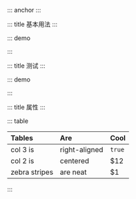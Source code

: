 ::: anchor
:::

::: title 基本用法
:::

::: demo

<template>
  <el-card shadow="never">
    <dyy-search-form
      :form-item-list="formItemLists"
      :row="2"
      size="mini"
      label-width="100px"
      @get-search-form-data="handleSearch">
    </dyy-search-form>
  </el-card>
</template>
<script>
	export default {
    data() {
      return {
        formItemLists: [
          {type: "input", label: "input", model: 'test',initialValue: null, span: 6},
          {
            type: "select", 
            label: "select", 
            model: 'test1',
            initialValue: null, 
            options: [
              {value: 'A', label: 'name123'},
              {value: 'B', label: 'name1'},
              {value: 'C', label: 'name2'},
            ],
          },
          {
            type: "select", 
            label: "selectMultiple", 
            model: 'test2',
            initialValue: [],
            options: [
              {value: 'A', label: 'name'},
              {value: 'B', label: 'name1'},
              {value: 'C', label: 'name2'},
            ],
          },
          {
            type: "date", 
            label: "日期",
            model: 'test3',
            initialValue: null,
            attrs: {
              type: 'date'
            },
            span: 6
          },
          {
            type: "date", 
            label: "日期区间",
            model: 'test4',
            initialValue: [],
            attrs: {
              type: 'daterange'
            },
            span: 12
          },
          {
            type: "date", 
            label: "月份区间",
            model: 'test5',
            initialValue: [],
            attrs: {
              type: 'monthrange'
            },
          },
          {type: "input", label: "名称6", model: 'test6',initialValue: null, span: 6},
          {type: "input", label: "名称7", model: 'test7',initialValue: null, span: 6},
          {type: "input", label: "名称8", model: 'test8',initialValue: null, span: 6},
          {type: "input", label: "名称9", model: 'test9',initialValue: null, span: 6},
        ],
        count: 0,
        msg: '123'
      }
    },
    watch: {
      count: function (val, oldVal) {
        console.log(val)
      },
    },
    beforeCreate() {
        console.log('beforeCreate');
    },
    beforeMount() {
        console.log('beforeMount');
    },
    mounted() {
        console.log('mounted');
    },
    beforeDestroy() {},
    methods: {
      handleSearch(data) {
          console.log(data);
      }
    }
}
</script>

:::

::: title 测试
:::

::: demo

<template>
  <el-card shadow="never">
    <dyy-search-form
      :form-item-list="formItemList"
      :row="2"
      size="mini"
      label-width="100px"
      @get-search-form-data="handleSearch1">
    </dyy-search-form>
  </el-card>
</template>
<script>
	export default {
    data() {
      return {
        formItemList: [
          {type: "input", label: "名称", model: 'test',initialValue: null, span: 6},
          {type: "input", label: "名称1", model: 'test1',initialValue: null, span: 6},
          {type: "input", label: "名称2", model: 'test2',initialValue: null, span: 6},
          {type: "input", label: "名称3", model: 'test3',initialValue: null, span: 6},
          {type: "input", label: "名称4", model: 'test4',initialValue: null, span: 6},
          {type: "input", label: "名称5", model: 'test5',initialValue: null, span: 6},
          {type: "input", label: "名称6", model: 'test6',initialValue: null, span: 6},
          {type: "input", label: "名称7", model: 'test7',initialValue: null, span: 6},
          {type: "input", label: "名称8", model: 'test8',initialValue: null, span: 6},
          {type: "input", label: "名称9", model: 'test9',initialValue: null, span: 6},
        ],
        count: 0,
        msg: '123'
      }
    },
    watch: {
      count: function (val, oldVal) {
        console.log(val)
      },
    },
    beforeCreate() {
        console.log('beforeCreate');
    },
    beforeMount() {
        console.log('beforeMount');
    },
    mounted() {
        console.log('mounted');
    },
    beforeDestroy() {},
    methods: {
      handleSearch1(data) {
          console.log(data);
      }
    }
}
</script>

:::

::: title 属性
:::

::: table

| Tables        | Are           | Cool  |
| :------ |:-------------| :-----|
| col 3 is | right-aligned | `true` |
| col 2 is | centered      |   $12 |
| zebra stripes| are neat |    $1 |

:::

